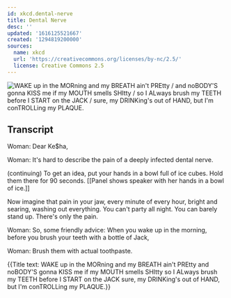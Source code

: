 ```yaml
---
id: xkcd.dental-nerve
title: Dental Nerve
desc: ''
updated: '1616125521667'
created: '1294819200000'
sources:
  name: xkcd
  url: 'https://creativecommons.org/licenses/by-nc/2.5/'
  license: Creative Commons 2.5
---
```

![WAKE up in the MORning and my BREATH ain't PREtty / and noBODY'S gonna KISS me if my MOUTH smells SHItty / so I ALways brush my TEETH before I START on the JACK / sure, my DRINKing's out of HAND, but I'm conTROLLing my PLAQUE.](https://imgs.xkcd.com/comics/dental_nerve.png)

## Transcript
Woman: Dear Ke$ha,

Woman: It's hard to describe the pain of a deeply infected dental nerve.

(continuing) To get an idea, put your hands in a bowl full of ice cubes. Hold them there for 90 seconds. [[Panel shows speaker with her hands in a bowl of ice.]]

Now imagine that pain in your jaw, every minute of every hour, bright and searing, washing out everything. You can't party all night. You can barely stand up. There's only the pain.

Woman: So, some friendly advice: When you wake up in the morning, before you brush your teeth with a bottle of Jack,

Woman: Brush them with actual toothpaste.

{{Title text: WAKE up in the MORning and my BREATH ain't PREtty 
 and noBODY'S gonna KISS me if my MOUTH smells SHItty 
 so I ALways brush my TEETH before I START on the JACK 
 sure, my DRINKing's out of HAND, but I'm conTROLLing my PLAQUE.}}
